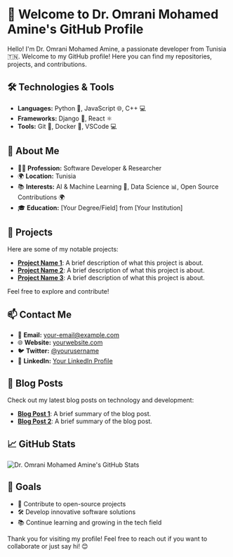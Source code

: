 # 👋 Welcome to Dr. Omrani Mohamed Amine's GitHub Profile

Hello! I'm Dr. Omrani Mohamed Amine, a passionate developer from Tunisia 🇹🇳. Welcome to my GitHub profile! Here you can find my repositories, projects, and contributions.

## 🛠️ Technologies & Tools

- **Languages:** Python 🐍, JavaScript 🌐, C++ 💻
- **Frameworks:** Django 🌟, React ⚛️
- **Tools:** Git 🦸, Docker 🐳, VSCode 💻

## 🚀 About Me

- 👨‍⚕️ **Profession:** Software Developer & Researcher
- 🌍 **Location:** Tunisia
- 📚 **Interests:** AI & Machine Learning 🤖, Data Science 📊, Open Source Contributions 🌍
- 🎓 **Education:** [Your Degree/Field] from [Your Institution]

## 📂 Projects

Here are some of my notable projects:

- [**Project Name 1**](link-to-project): A brief description of what this project is about.
- [**Project Name 2**](link-to-project): A brief description of what this project is about.
- [**Project Name 3**](link-to-project): A brief description of what this project is about.

Feel free to explore and contribute!

## 📫 Contact Me

- 📧 **Email:** [your-email@example.com](mailto:your-email@example.com)
- 🌐 **Website:** [yourwebsite.com](http://yourwebsite.com)
- 🐦 **Twitter:** [@yourusername](https://twitter.com/yourusername)
- 💼 **LinkedIn:** [Your LinkedIn Profile](https://www.linkedin.com/in/yourprofile)

## 📝 Blog Posts

Check out my latest blog posts on technology and development:

- [**Blog Post 1**](link-to-blog-post): A brief summary of the blog post.
- [**Blog Post 2**](link-to-blog-post): A brief summary of the blog post.

## 📈 GitHub Stats

![Dr. Omrani Mohamed Amine's GitHub Stats](https://github-readme-stats.vercel.app/api?username=your-username&show_icons=true&hide_title=true&hide=prs&count_private=true&theme=radical)

## 🎯 Goals

- 🌟 Contribute to open-source projects
- 🛠️ Develop innovative software solutions
- 📚 Continue learning and growing in the tech field

Thank you for visiting my profile! Feel free to reach out if you want to collaborate or just say hi! 😊

